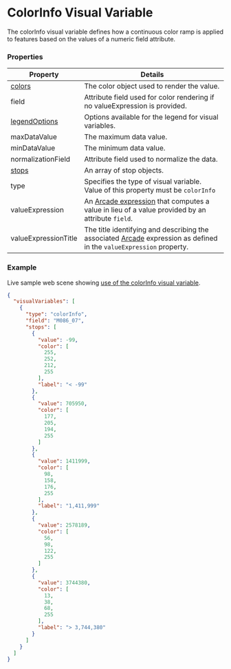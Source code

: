 # ColorInfo Visual Variable

The colorInfo visual variable defines how a continuous color ramp is applied to features based on the values of a numeric field attribute.

### Properties

| Property | Details
| --- | ---
| [colors](color.md) | The color object used to render the value.
| field | Attribute field used for color rendering if no valueExpression is provided.
| [legendOptions](visualVariableLegendOptions.md) | Options available for the legend for visual variables.
| maxDataValue | The maximum data value.
| minDataValue | The minimum data value.
| normalizationField | Attribute field used to normalize the data.
| [stops](colorStop.md) | An array of stop objects.
| type | Specifies the type of visual variable.<br>Value of this property must be `colorInfo`
| valueExpression | An [Arcade expression](https://developers.arcgis.com/arcade/) that computes a value in lieu of a value provided by an attribute `field`.
| valueExpressionTitle | The title identifying and describing the associated [Arcade](https://developers.arcgis.com/arcade/) expression as defined in the `valueExpression` property.


### Example

Live sample web scene showing [use of the colorInfo visual variable](https://www.arcgis.com/home/webscene/viewer.html?webscene=ed2892fef34b43b8a5cc61c8ff890c6f).

```json
{
  "visualVariables": [
    {
      "type": "colorInfo",
      "field": "M086_07",
      "stops": [
        {
          "value": -99,
          "color": [
            255,
            252,
            212,
            255
          ],
          "label": "< -99"
        },
        {
          "value": 705950,
          "color": [
            177,
            205,
            194,
            255
          ]
        },
        {
          "value": 1411999,
          "color": [
            98,
            158,
            176,
            255
          ],
          "label": "1,411,999"
        },
        {
          "value": 2578189,
          "color": [
            56,
            98,
            122,
            255
          ]
        },
        {
          "value": 3744380,
          "color": [
            13,
            38,
            68,
            255
          ],
          "label": "> 3,744,380"
        }
      ]
    }
  ]
}
```

